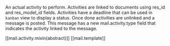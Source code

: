An actual activity to perform. Activities are linked to documents using res_id and res_model_id fields. Activities have a deadline that can be used in `kanban` view to display a status. Once done activities are unlinked and a message is posted. This message has a new mail.activity.type field that indicates the activity linked to the message.

[[mail.activity.mixin(abstract)]]
[[mail.template]]
